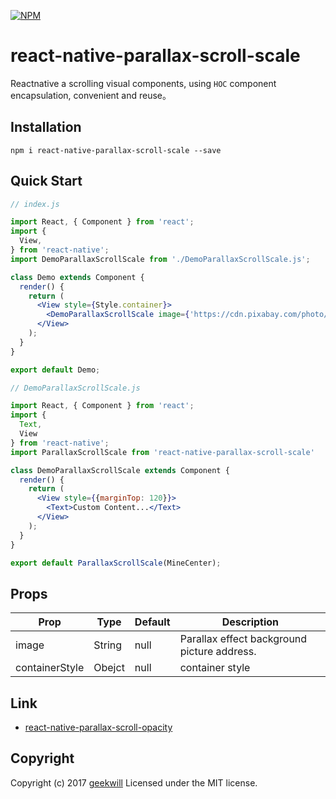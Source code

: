 [![NPM](https://nodei.co/npm/react-native-parallax-scroll-scale.png)](https://nodei.co/npm/react-native-parallax-scroll-scale/)

# react-native-parallax-scroll-scale

Reactnative a scrolling visual components, using ` HOC ` component encapsulation, convenient and reuse。

## Installation

```base
npm i react-native-parallax-scroll-scale --save
```

## Quick Start

```jsx
// index.js

import React, { Component } from 'react';
import {
  View,
} from 'react-native';
import DemoParallaxScrollScale from './DemoParallaxScrollScale.js';

class Demo extends Component {
  render() {
    return (
      <View style={Style.container}>
        <DemoParallaxScrollScale image={'https://cdn.pixabay.com/photo/2017/09/19/08/44/woman-2764559_960_720.jpg'} />
      </View>
    );
  }
}

export default Demo;
```

```jsx
// DemoParallaxScrollScale.js

import React, { Component } from 'react';
import {
  Text,
  View
} from 'react-native';
import ParallaxScrollScale from 'react-native-parallax-scroll-scale'

class DemoParallaxScrollScale extends Component {
  render() {
    return (
      <View style={{marginTop: 120}}>
        <Text>Custom Content...</Text>
      </View>
    );
  }
}

export default ParallaxScrollScale(MineCenter);
```

## Props

Prop | Type | Default | Description
---- | --- | --- | ---
image | String | null | Parallax effect background picture address.
containerStyle | Obejct | null | container style

## Link
* [react-native-parallax-scroll-opacity](https://github.com/geekwill/react-native-parallax-scroll-opacity)


## Copyright

Copyright (c) 2017 [geekwill](http://www.geekcode.me/) Licensed under the MIT license.

